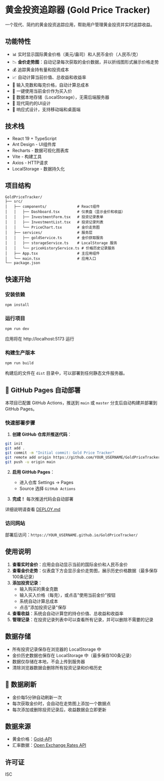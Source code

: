 # 黄金投资追踪器 (Gold Price Tracker)

一个现代、简约的黄金投资追踪应用，帮助用户管理黄金投资并实时追踪收益。

## 功能特性

- 📊 实时显示国际黄金价格（美元/盎司）和人民币金价（人民币/克）
- 📉 **金价走势图**：自动记录每次获取的金价数据，并以折线图形式展示价格走势
- 💰 追踪黄金持有量和投资成本
- 📈 自动计算当前价值、总收益和收益率
- 📝 输入克数和每克价格，自动计算总成本
- 🔄 一键使用当前金价作为买入价
- 💾 数据本地存储（LocalStorage），无需后端服务器
- 🎨 现代简约的UI设计
- 📱 响应式设计，支持移动端和桌面端

## 技术栈

- React 19 + TypeScript
- Ant Design - UI组件库
- Recharts - 数据可视化图表库
- Vite - 构建工具
- Axios - HTTP请求
- LocalStorage - 数据持久化

## 项目结构

```
GoldPriceTracker/
├── src/
│   ├── components/              # React组件
│   │   ├── Dashboard.tsx        # 仪表盘（显示金价和收益）
│   │   ├── InvestmentForm.tsx   # 投资记录表单
│   │   ├── InvestmentList.tsx   # 投资记录列表
│   │   └── PriceChart.tsx       # 金价走势图
│   ├── services/                # 服务层
│   │   ├── goldService.ts       # 金价获取服务
│   │   ├── storageService.ts    # LocalStorage 服务
│   │   └── priceHistoryService.ts # 价格历史记录服务
│   ├── App.tsx                  # 主应用组件
│   └── main.tsx                 # 应用入口
└── package.json
```

## 快速开始

### 安装依赖

```bash
npm install
```

### 运行项目

```bash
npm run dev
```

应用将在 http://localhost:5173 运行

### 构建生产版本

```bash
npm run build
```

构建后的文件在 `dist` 目录中，可以部署到任何静态文件服务器。

## 🚀 GitHub Pages 自动部署

本项目已配置 GitHub Actions，推送到 `main` 或 `master` 分支后自动构建并部署到 GitHub Pages。

### 快速部署步骤

1. **创建 GitHub 仓库并推送代码**：
```bash
git init
git add .
git commit -m "Initial commit: Gold Price Tracker"
git remote add origin https://github.com/YOUR_USERNAME/GoldPriceTracker.git
git push -u origin main
```

2. **启用 GitHub Pages**：
   - 进入仓库 Settings → Pages
   - Source 选择 `GitHub Actions`

3. **完成！** 每次推送代码会自动部署

详细说明请查看 [DEPLOY.md](./DEPLOY.md)

### 访问网站

部署后访问：`https://YOUR_USERNAME.github.io/GoldPriceTracker/`

## 使用说明

1. **查看实时金价**：应用会自动显示当前的国际金价和人民币金价
2. **查看金价走势**：仪表盘下方会显示金价走势图，展示历史价格数据（最多保存100条记录）
3. **添加投资记录**：
   - 输入购买的黄金克数
   - 输入买入价格（每克），或点击"使用当前金价"按钮
   - 系统自动计算总成本
   - 点击"添加投资记录"保存
4. **查看收益**：系统会自动计算您的持仓价值、总收益和收益率
5. **管理记录**：在投资记录列表中可以查看所有记录，并可以删除不需要的记录

## 数据存储

- 所有投资记录保存在浏览器的 LocalStorage 中
- 金价历史数据也保存在 LocalStorage 中（最多保存100条记录）
- 数据仅存储在本地，不会上传到服务器
- 清除浏览器数据会删除所有投资记录和价格历史

## 🔄 数据刷新

- 金价每5分钟自动刷新一次
- 每次获取金价时，会自动在走势图上添加一个数据点
- 每次添加或删除投资记录后，收益数据会立即更新

## 数据来源

- 黄金价格：[Gold-API](https://api.gold-api.com)
- 汇率数据：[Open Exchange Rates API](https://open.er-api.com)

## 许可证

ISC
